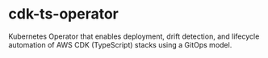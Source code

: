 # cdk-ts-operator
Kubernetes Operator that enables deployment, drift detection, and lifecycle automation of AWS CDK (TypeScript) stacks using a GitOps model.
